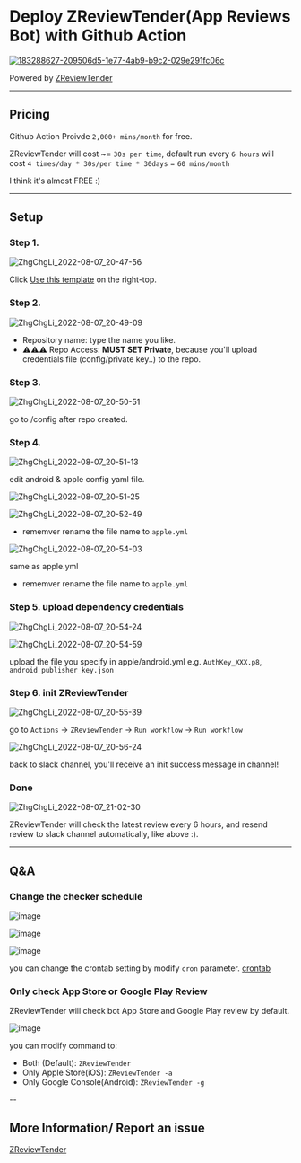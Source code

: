 # Deploy ZReviewTender(App Reviews Bot) with Github Action

[![183288627-209506d5-1e77-4ab9-b9c2-029e291fc06c](https://user-images.githubusercontent.com/33706588/183292970-46e3dccf-0d32-4bb8-bc5c-5867035bf2d6.jpeg)](https://github.com/ZhgChgLi/ZReviewTender)


Powered by [ZReviewTender](https://github.com/ZhgChgLi/ZReviewTender)

---

## Pricing

Github Action Proivde `2,000+ mins/month` for free.

ZReviewTender will cost ~= `30s per time`, default run every `6 hours` will cost `4 times/day * 30s/per time * 30days` = `60 mins/month`

I think it's almost FREE :)

---

## Setup

### Step 1.
![ZhgChgLi_2022-08-07_20-47-56](https://user-images.githubusercontent.com/33706588/183291986-a7a563d1-f6d0-49df-9fd0-cf6313d33917.jpg)

Click [Use this template](https://github.com/ZhgChgLi/ZReviewTender-deploy-with-github-action/generate) on the right-top.

### Step 2.
![ZhgChgLi_2022-08-07_20-49-09](https://user-images.githubusercontent.com/33706588/183292060-e665c166-9389-44e7-85ba-94c8d4c3e684.jpg)

- Repository name: type the name you like.
- ⚠️⚠️⚠️ Repo Access: **MUST SET Private**, because you'll upload credentials file (config/private key..) to the repo.

### Step 3.
![ZhgChgLi_2022-08-07_20-50-51](https://user-images.githubusercontent.com/33706588/183292176-8ec9a3bf-5021-4077-a1f5-562649dac642.jpg)

go to /config after repo created.

### Step 4.

![ZhgChgLi_2022-08-07_20-51-13](https://user-images.githubusercontent.com/33706588/183292226-baad75e3-6e41-48c0-9cce-915fef46e49e.jpg)

edit android & apple config yaml file.

![ZhgChgLi_2022-08-07_20-51-25](https://user-images.githubusercontent.com/33706588/183292253-bb6446f5-d563-427a-9670-e6b32327feef.jpg)

![ZhgChgLi_2022-08-07_20-52-49](https://user-images.githubusercontent.com/33706588/183292261-dda5531d-2026-4ec2-8cc2-3ade968e3a9f.jpg)

* rememver rename the file name to `apple.yml`

![ZhgChgLi_2022-08-07_20-54-03](https://user-images.githubusercontent.com/33706588/183292265-8f6037bf-c3bc-4aa3-8a57-bb43fba0343f.jpg)

same as apple.yml

* rememver rename the file name to `apple.yml`

### Step 5. upload dependency credentials


![ZhgChgLi_2022-08-07_20-54-24](https://user-images.githubusercontent.com/33706588/183292354-36865474-a4d7-4377-8040-a8ba6d5a11ba.jpg)

![ZhgChgLi_2022-08-07_20-54-59](https://user-images.githubusercontent.com/33706588/183292364-e0c18816-8d7c-4572-b43f-4f265ddc25b1.jpg)

upload the file you specify in apple/android.yml e.g. `AuthKey_XXX.p8`, `android_publisher_key.json`

### Step 6. init ZReviewTender

![ZhgChgLi_2022-08-07_20-55-39](https://user-images.githubusercontent.com/33706588/183292458-838929e8-0449-4c1c-8c4f-513988a4b7b6.jpg)

go to `Actions` -> `ZReviewTender` -> `Run workflow` -> `Run workflow`

![ZhgChgLi_2022-08-07_20-56-24](https://user-images.githubusercontent.com/33706588/183292496-f67de687-6da8-40ff-ad0a-f49f349b7188.jpg)

back to slack channel, you'll receive an init success message in channel!

### Done

![ZhgChgLi_2022-08-07_21-02-30](https://user-images.githubusercontent.com/33706588/183292531-f7caa7bb-7337-4291-86bd-76c60a893c04.jpg)

ZReviewTender will check the latest review every 6 hours, and resend review to slack channel automatically, like above :).

---

## Q&A

### Change the checker schedule

![image](https://user-images.githubusercontent.com/33706588/183292653-a0de62a4-0cad-4684-92af-fb23b1b58c64.png)

![image](https://user-images.githubusercontent.com/33706588/183292673-36b3c50a-d663-4823-9ff5-075dce25a052.png)

![image](https://user-images.githubusercontent.com/33706588/183292704-285cb381-c4cc-4731-9707-9121a6fada60.png)

you can change the crontab setting by modify `cron` parameter. [crontab](https://crontab.guru/)

### Only check App Store or Google Play Review

ZReviewTender will check bot App Store and Google Play review by default.

![image](https://user-images.githubusercontent.com/33706588/183292851-724564e6-7ab3-4a59-a715-2dcfe3653444.png)

you can modify command to:

- Both (Default): `ZReviewTender`
- Only Apple Store(iOS): `ZReviewTender -a`
- Only Google Console(Android): `ZReviewTender -g`

--

## More Information/ Report an issue

[ZReviewTender](https://github.com/ZhgChgLi/ZReviewTender)

